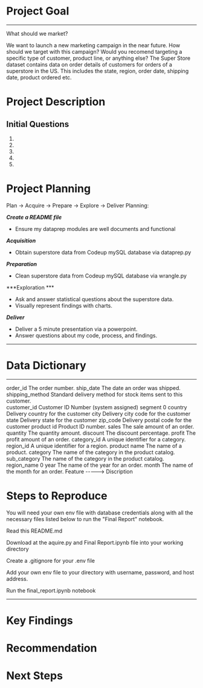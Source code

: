 # Project Goal
------------
What should we market?

We want to launch a new marketing campaign in the near future. How should we target with this campaign? Would you recomend targeting a specific type of customer, product line, or anything else?
The Super Store dataset contains data on order details of customers for orders of a superstore in the US. This includes the state, region, order date, shipping date, product ordered etc.

# Project Description



Initial Questions
-----------------
1.
2.
3.
4.
5.

# Project Planning
Plan -> Acquire -> Prepare -> Explore -> Deliver
Planning:

***Create a README file***
* Ensure my dataprep modules are well documents and functional

***Acquisition***

* Obtain superstore data from Codeup mySQL database via dataprep.py

***Preparation***

* Clean superstore data from Codeup mySQL database via wrangle.py


***Exploration ***

* Ask and answer statistical questions about the superstore data.
* Visually represent findings with charts. 

***Deliver***

* Deliver a 5 minute presentation via a powerpoint. 
* Answer questions about my code, process, and findings.

***

# Data Dictionary
--------------
order_id           The order number. 
ship_date          The date an order was shipped. 
shipping_method    Standard delivery method for stock items sent to this customer.  
customer_id        Customer ID Number (system assigned)
segment            0
country            Delivery country for the customer 
city               Delivery city code for the customer 
state              Delivery state for the customer 
zip_code           Delivery postal code for the customer 
product id         Product ID number. 
sales              The sale amount of an order. 
quantity           The quantity amount. 
discount           The discount percentage. 
profit             The profit amount of an order. 
category_id        A unique identifier for a category.
region_id          A unique identifier for a region. 
product name       The name of a product. 
category           The name of the category in the product catalog.
sub_category       The name of the category in the product catalog.
region_name        0
year               The name of the year for an order. 
month              The name of the month for an order. 
Feature -----> Discription

# Steps to Reproduce
You will need your own env file with database credentials along with all the necessary files listed below to run the "Final Report" notebook.

Read this README.md

Download at the aquire.py and Final Report.ipynb file into your working directory

Create a .gitignore for your .env file

Add your own env file to your directory with username, password, and host address.

Run the final_report.ipynb notebook

***

# Key Findings

# Recommendation

# Next Steps 